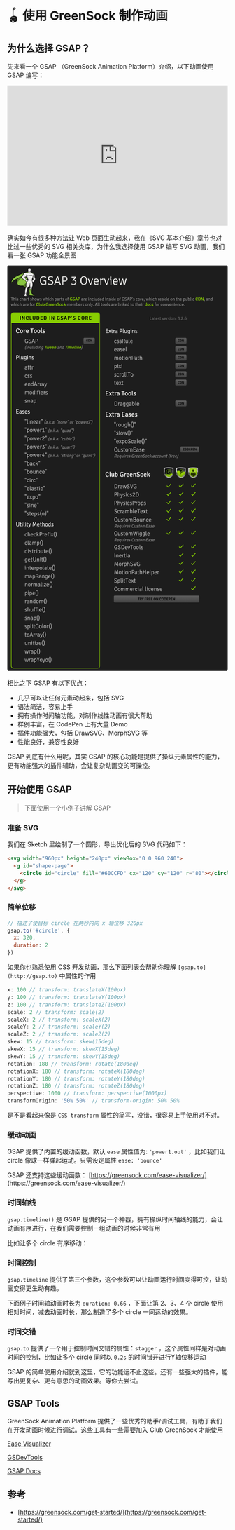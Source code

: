 # 🪀 使用 GreenSock 制作动画

## 为什么选择 GSAP？

先来看一个 GSAP （GreenSock Animation Platform）介绍，以下动画使用 GSAP 编写：

<iframe
  height="320"
  style="width: 100%;"
  scrolling="no"
  frameborder="no"
  loading="lazy"
  allowtransparency="true"
  allowfullscreen="true"
  src="https://codepen.io/GreenSock/embed/yhEmn?height=320&theme-id=light&default-tab=result"
  title="GreenSock Home Page Animation - GSAP 3"
>
  See the Pen <a href='https://codepen.io/GreenSock/pen/yhEmn'>GreenSock Home Page Animation - GSAP 3</a> by GreenSock
  (<a href='https://codepen.io/GreenSock'>@GreenSock</a>) on <a href='https://codepen.io'>CodePen</a>.
</iframe>

确实如今有很多种方法让 Web 页面生动起来，我在《SVG 基本介绍》章节也对比过一些优秀的 SVG 相关类库，为什么我选择使用 GSAP 编写 SVG 动画，我们看一张 GSAP 功能全景图

![chapter4-1](public/chapter4-1.png)

相比之下 GSAP 有以下优点：

- 几乎可以让任何元素动起来，包括 SVG
- 语法简洁，容易上手
- 拥有操作时间轴功能，对制作线性动画有很大帮助
- 样例丰富，在 CodePen 上有大量 Demo
- 插件功能强大，包括 DrawSVG、MorphSVG 等
- 性能良好，兼容性良好

GSAP 到底有什么用呢，其实 GSAP 的核心功能是提供了操纵元素属性的能力，更有功能强大的插件辅助，会让复杂动画变的可操控。

## 开始使用 GSAP

> 下面使用一个小例子讲解 GSAP

### 准备 SVG

我们在 Sketch 里绘制了一个圆形，导出优化后的 SVG 代码如下：

```html
<svg width="960px" height="240px" viewBox="0 0 960 240">
  <g id="shape-page">
    <circle id="circle" fill="#60CCFD" cx="120" cy="120" r="80"></circle>
  </g>
</svg>
```

### 简单位移

```jsx
// 描述了使目标 circle 在两秒内向 x 轴位移 320px
gsap.to('#circle', {
  x: 320,
  duration: 2
})
```

<EmbedCodepen title="GSAP Circle Animation 1" pen="LYpKqbm" />

如果你也熟悉使用 CSS 开发动画，那么下面列表会帮助你理解 `[gsap.to](http://gsap.to)` 中属性的作用

```jsx
x: 100 // transform: translateX(100px)
y: 100 // transform: translateY(100px)
z: 100 // transform: translateZ(100px)
scale: 2 // transform: scale(2)
scaleX: 2 // transform: scaleX(2)
scaleY: 2 // transform: scaleY(2)
scaleZ: 2 // transform: scaleZ(2)
skew: 15 // transform: skew(15deg)
skewX: 15 // transform: skewX(15deg)
skewY: 15 // transform: skewY(15deg)
rotation: 180 // transform: rotate(180deg)
rotationX: 180 // transform: rotateX(180deg)
rotationY: 180 // transform: rotateY(180deg)
rotationZ: 180 // transform: rotateZ(180deg)
perspective: 1000 // transform: perspective(1000px)
transformOrigin: '50% 50%' // transform-origin: 50% 50%
```

是不是看起来像是 `CSS transform` 属性的简写，没错，很容易上手使用对不对。

### 缓动动画

GSAP 提供了内置的缓动函数，默认 `ease` 属性值为: `'power1.out'` ，比如我们让 circle 像球一样弹起运动。只需设定属性 `ease: 'bounce'` 

<EmbedCodepen title="GSAP Circle Animation 2" pen="YzyoBgb" />

GSAP 还支持这些缓动函数： [https://greensock.com/ease-visualizer/](https://greensock.com/ease-visualizer/)

### 时间轴线

`gsap.timeline()` 是 GSAP 提供的另一个神器，拥有操纵时间轴线的能力，会让动画有序进行，在我们需要控制一组动画的时候非常有用

比如让多个 circle 有序移动：

<EmbedCodepen title="GSAP Circle Animation 3" pen="zYvVbYL" />

### 时间控制

`gsap.timeline` 提供了第三个参数，这个参数可以让动画运行时间变得可控，让动画变得更生动有趣。

下面例子时间轴动画时长为 `duration: 0.66` ，下面让第 2、3、4 个 circle 使用相对时间，减去动画时长，那么制造了多个 circle 一同运动的效果。

<EmbedCodepen title="GSAP Circle Animation 4" pen="gOaNEwr" />

### 时间交错

`gsap.to` 提供了一个用于控制时间交错的属性：`stagger` ，这个属性同样是对动画时间的控制，比如让多个 circle 同时以 `0.2s` 的时间错开进行Y轴位移运动

<EmbedCodepen title="GSAP Circle Animation 5" pen="pojXYVK" />

GSAP 的简单使用介绍就到这里，它的功能远不止这些。还有一些强大的插件，能写出更复杂、更有意思的动画效果。等你去尝试。

## GSAP Tools

GreenSock Animation Platform 提供了一些优秀的助手/调试工具，有助于我们在开发动画时候进行调试。这些工具有一些需要加入 Club GreenSock 才能使用

[Ease Visualizer](https://greensock.com/ease-visualizer)

[GSDevTools](https://greensock.com/gsdevtools/)

[GSAP Docs](https://greensock.com/docs/v3/Plugins/MotionPathHelper)

## 参考

- [https://greensock.com/get-started/](https://greensock.com/get-started/)
